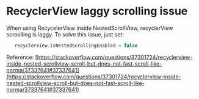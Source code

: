 # RecyclerView laggy scrolling issue

When using RecycelerView inside NestedScrollView, recyclerView scroolling is laggy. To solve this issue, just set:

```kotlin
   recyclerView.isNestedScrollingEnabled = false
```

Reference: [https://stackoverflow.com/questions/37301724/recyclerview-inside-nested-scrollview-scroll-but-does-not-fast-scroll-like-norma/37337641#37337641](https://stackoverflow.com/questions/37301724/recyclerview-inside-nested-scrollview-scroll-but-does-not-fast-scroll-like-norma/37337641#37337641)
